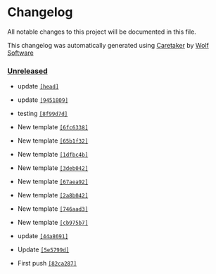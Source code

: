 # Changelog

All notable changes to this project will be documented in this file.


This changelog was automatically generated using [Caretaker](https://github.com/DevelopersToolbox/caretaker) by [Wolf Software](https://github.com/WolfSoftware)

### [Unreleased](https://github.com/GitToolbox/post-commit-test/commits/master)

- update [`[head]`](https://github.com/GitToolbox/post-commit-test/commit/)

- update [`[9451809]`](https://github.com/GitToolbox/post-commit-test/commit/94518098a2f41fc2663b88dd2ff5b8236d24a539)

- testing [`[8f99d7d]`](https://github.com/GitToolbox/post-commit-test/commit/8f99d7d060ad54432a30770dc0f7ce94785c9829)

- New template [`[6fc6338]`](https://github.com/GitToolbox/post-commit-test/commit/6fc633820612e7e1c1513aa94554c419e2a776d0)

- New template [`[65b1f32]`](https://github.com/GitToolbox/post-commit-test/commit/65b1f32e4654ad9b2cc0fc91381ec00927ec43a6)

- New template [`[1dfbc4b]`](https://github.com/GitToolbox/post-commit-test/commit/1dfbc4bb1b010eac99701869b189f129985e2554)

- New template [`[3deb042]`](https://github.com/GitToolbox/post-commit-test/commit/3deb042d9b5e7263c6dbdbf1362da0cf2d3344b8)

- New template [`[67aea92]`](https://github.com/GitToolbox/post-commit-test/commit/67aea921401beed19cad12d5d98555ded3dd7eba)

- New template [`[2a8b042]`](https://github.com/GitToolbox/post-commit-test/commit/2a8b042fcc0132406345df42dd5d3f853de92e6e)

- New template [`[746aad3]`](https://github.com/GitToolbox/post-commit-test/commit/746aad3bbf6f0421948cc66b0fb841166a7b5a35)

- New template [`[cb975b7]`](https://github.com/GitToolbox/post-commit-test/commit/cb975b79a894b1d86baf25895f7fd286b802fa71)

- update [`[44a8691]`](https://github.com/GitToolbox/post-commit-test/commit/44a869151d020d28c13a5eaf885c9a7894a43cc1)

- Update [`[5e5799d]`](https://github.com/GitToolbox/post-commit-test/commit/5e5799d1269261ef13531cd07a35db1934ded6b5)

- First push [`[82ca287]`](https://github.com/GitToolbox/post-commit-test/commit/82ca2873f28e08ac1eff70668c029a0f2788ee84)

